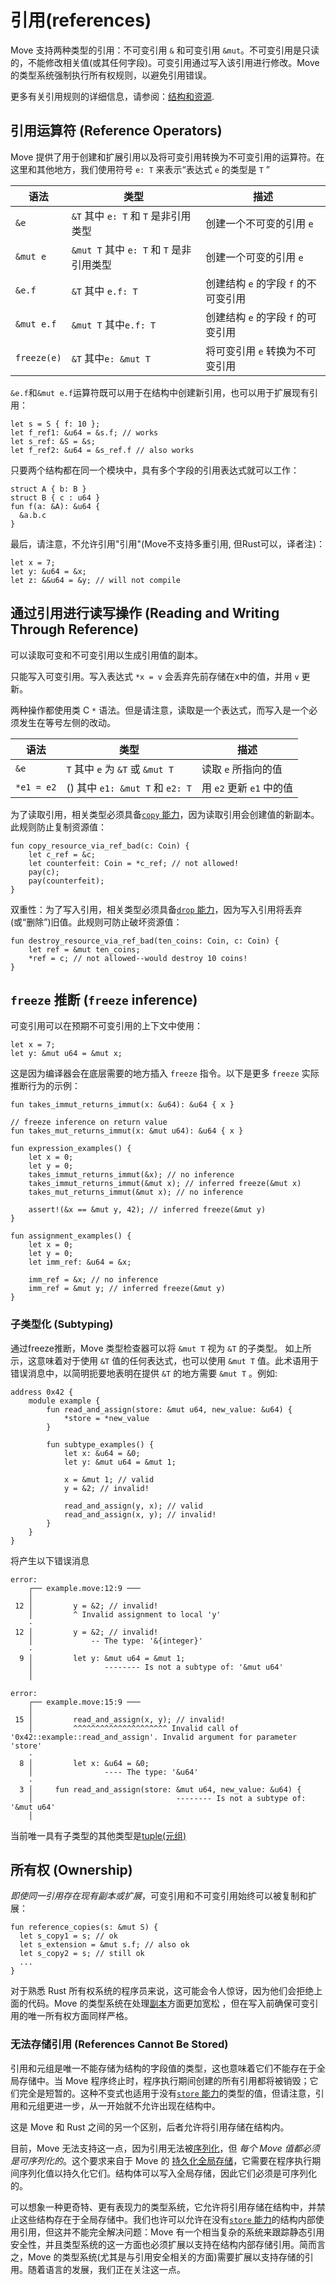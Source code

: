# 引用(references)

Move 支持两种类型的引用：不可变引用 `&` 和可变引用 `&mut`。不可变引用是只读的，不能修改相关值(或其任何字段)。可变引用通过写入该引用进行修改。Move的类型系统强制执行所有权规则，以避免引用错误。

更多有关引用规则的详细信息，请参阅：[结构和资源](../basic-concepts/structs-and-resources.md).

## 引用运算符 (Reference Operators)

Move 提供了用于创建和扩展引用以及将可变引用转换为不可变引用的运算符。在这里和其他地方，我们使用符号 `e: T` 来表示“表达式 `e` 的类型是 `T` ”

| 语法 | 类型 | 描述 |
| ------      | ------ |------ |
| `&e`        | `&T` 其中 `e: T` 和 `T` 是非引用类型      | 创建一个不可变的引用 `e`
| `&mut e`    | `&mut T` 其中 `e: T` 和 `T` 是非引用类型  | 创建一个可变的引用 `e`
| `&e.f`      | `&T` 其中 `e.f: T`                       | 创建结构 `e` 的字段 `f` 的不可变引用
| `&mut e.f`  | `&mut T` 其中`e.f: T`                    | 创建结构 `e` 的字段 `f` 的可变引用
| `freeze(e)` | `&T` 其中`e: &mut T`                     | 将可变引用 `e` 转换为不可变引用


`&e.f`和`&mut e.f`运算符既可以用于在结构中创建新引用，也可以用于扩展现有引用：

```move
let s = S { f: 10 };
let f_ref1: &u64 = &s.f; // works
let s_ref: &S = &s;
let f_ref2: &u64 = &s_ref.f // also works
```


只要两个结构都在同一个模块中，具有多个字段的引用表达式就可以工作：

```move
struct A { b: B }
struct B { c : u64 }
fun f(a: &A): &u64 {
  &a.b.c
}
```


最后，请注意，不允许引用"引用"(Move不支持多重引用, 但Rust可以，译者注)：

```move
let x = 7;
let y: &u64 = &x;
let z: &&u64 = &y; // will not compile
```

## 通过引用进行读写操作 (Reading and Writing Through Reference)

可以读取可变和不可变引用以生成引用值的副本。

只能写入可变引用。写入表达式 `*x = v` 会丢弃先前存储在x中的值，并用 `v` 更新。


两种操作都使用类 C `*` 语法。但是请注意，读取是一个表达式，而写入是一个必须发生在等号左侧的改动。

| 语法 | 类型 | 描述 |
| ------ | ------ |------ |
| `&e` | `T` 其中 `e` 为 `&T` 或 `&mut T` | 读取 `e` 所指向的值
| `*e1 = e2` | () 其中 `e1: &mut T` 和 `e2: T` | 用 `e2` 更新 `e1` 中的值


为了读取引用，相关类型必须具备[`copy` 能力](../basic-concepts/abilities.md)，因为读取引用会创建值的新副本。此规则防止复制资源值：

```move=
fun copy_resource_via_ref_bad(c: Coin) {
    let c_ref = &c;
    let counterfeit: Coin = *c_ref; // not allowed!
    pay(c);
    pay(counterfeit);
}
```

双重性：为了写入引用，相关类型必须具备[`drop` 能力](../basic-concepts/abilities.md)，因为写入引用将丢弃(或“删除”)旧值。此规则可防止破坏资源值：

```move=
fun destroy_resource_via_ref_bad(ten_coins: Coin, c: Coin) {
    let ref = &mut ten_coins;
    *ref = c; // not allowed--would destroy 10 coins!
}
```

## `freeze` 推断 (`freeze` inference)


可变引用可以在预期不可变引用的上下文中使用：

```move
let x = 7;
let y: &mut u64 = &mut x;
```


这是因为编译器会在底层需要的地方插入 `freeze` 指令。以下是更多 `freeze` 实际推断行为的示例：

```move=
fun takes_immut_returns_immut(x: &u64): &u64 { x }

// freeze inference on return value
fun takes_mut_returns_immut(x: &mut u64): &u64 { x }

fun expression_examples() {
    let x = 0;
    let y = 0;
    takes_immut_returns_immut(&x); // no inference
    takes_immut_returns_immut(&mut x); // inferred freeze(&mut x)
    takes_mut_returns_immut(&mut x); // no inference

    assert!(&x == &mut y, 42); // inferred freeze(&mut y)
}

fun assignment_examples() {
    let x = 0;
    let y = 0;
    let imm_ref: &u64 = &x;

    imm_ref = &x; // no inference
    imm_ref = &mut y; // inferred freeze(&mut y)
}
```

###  子类型化 (Subtyping)

通过freeze推断，Move 类型检查器可以将 `&mut T` 视为 `&T` 的子类型。 如上所示，这意味着对于使用 `&T` 值的任何表达式，也可以使用 `&mut T` 值。此术语用于错误消息中，以简明扼要地表明在提供 `&T` 的地方需要 `&mut T` 。例如:

```move=
address 0x42 {
    module example {
        fun read_and_assign(store: &mut u64, new_value: &u64) {
            *store = *new_value
        }

        fun subtype_examples() {
            let x: &u64 = &0;
            let y: &mut u64 = &mut 1;

            x = &mut 1; // valid
            y = &2; // invalid!

            read_and_assign(y, x); // valid
            read_and_assign(x, y); // invalid!
        }
    }
}
```


将产生以下错误消息

```text
error:
    ┌── example.move:12:9 ───
    │
 12 │         y = &2; // invalid!
    │         ^ Invalid assignment to local 'y'
    ·
 12 │         y = &2; // invalid!
    │             -- The type: '&{integer}'
    ·
  9 │         let y: &mut u64 = &mut 1;
    │                -------- Is not a subtype of: '&mut u64'
    │

error:
    ┌── example.move:15:9 ───
    │
 15 │         read_and_assign(x, y); // invalid!
    │         ^^^^^^^^^^^^^^^^^^^^^ Invalid call of '0x42::example::read_and_assign'. Invalid argument for parameter 'store'
    ·
  8 │         let x: &u64 = &0;
    │                ---- The type: '&u64'
    ·
  3 │     fun read_and_assign(store: &mut u64, new_value: &u64) {
    │                                -------- Is not a subtype of: '&mut u64'
    │
```


当前唯一具有子类型的其他类型是[tuple(元组)](./tuples.md)

## 所有权 (Ownership)

_即使同一引用存在现有副本或扩展_，可变引用和不可变引用始终可以被复制和扩展：

```move
fun reference_copies(s: &mut S) {
  let s_copy1 = s; // ok
  let s_extension = &mut s.f; // also ok
  let s_copy2 = s; // still ok
  ...
}
```

对于熟悉 Rust 所有权系统的程序员来说，这可能会令人惊讶，因为他们会拒绝上面的代码。Move 的类型系统在处理[副本](../basic-concepts/variables.md#move-and-copy)方面更加宽松 ，但在写入前确保可变引用的唯一所有权方面同样严格。

### 无法存储引用 (References Cannot Be Stored)



引用和元组是唯一不能存储为结构的字段值的类型，这也意味着它们不能存在于全局存储中。当 Move 程序终止时，程序执行期间创建的所有引用都将被销毁；它们完全是短暂的。这种不变式也适用于没有[`store` 能力](../basic-concepts//abilities.md)的类型的值，但请注意，引用和元组更进一步，从一开始就不允许出现在结构中。

这是 Move 和 Rust 之间的另一个区别，后者允许将引用存储在结构内。


目前，Move 无法支持这一点，因为引用无法被[序列化](https://en.wikipedia.org/wiki/Serialization)，但 _每个 Move 值都必须是可序列化的_。这个要求来自于 Move 的 [持久化全局存储](../global-storage/global-storage-structure.md)，它需要在程序执行期间序列化值以持久化它们。结构体可以写入全局存储，因此它们必须是可序列化的。

可以想象一种更奇特、更有表现力的类型系统，它允许将引用存储在结构中，并禁止这些结构存在于全局存储中。我们也许可以允许在没有[`store` 能力](../basic-concepts/abilities.md)的结构内部使用引用，但这并不能完全解决问题：Move 有一个相当复杂的系统来跟踪静态引用安全性，并且类型系统的这一方面也必须扩展以支持在结构内部存储引用。简而言之，Move 的类型系统(尤其是与引用安全相关的方面)需要扩展以支持存储的引用。随着语言的发展，我们正在关注这一点。